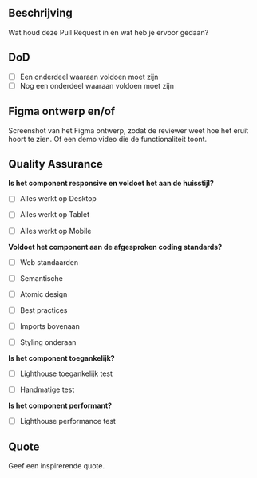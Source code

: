 ## Beschrijving

Wat houd deze Pull Request in en wat heb je ervoor gedaan?

## DoD
- [ ] Een onderdeel waaraan voldoen moet zijn
- [ ] Nog een onderdeel waaraan voldoen moet zijn

## Figma ontwerp en/of

Screenshot van het Figma ontwerp, zodat de reviewer weet hoe het eruit hoort te zien.
Of een demo video die de functionaliteit toont.

## **Quality Assurance**

**Is het component responsive en voldoet het aan de huisstijl?**
- [ ] Alles werkt op Desktop
- [ ] Alles werkt op Tablet
- [ ] Alles werkt op Mobile


**Voldoet het component aan de afgesproken coding standards?** 
- [ ] Web standaarden
- [ ] Semantische 
- [ ] Atomic design
- [ ] Best practices
- [ ] Imports bovenaan
- [ ] Styling onderaan


**Is het component toegankelijk?** 
- [ ] Lighthouse toegankelijk test
- [ ] Handmatige test


**Is het component performant?**
- [ ] Lighthouse performance test

## Quote

Geef een inspirerende quote.
